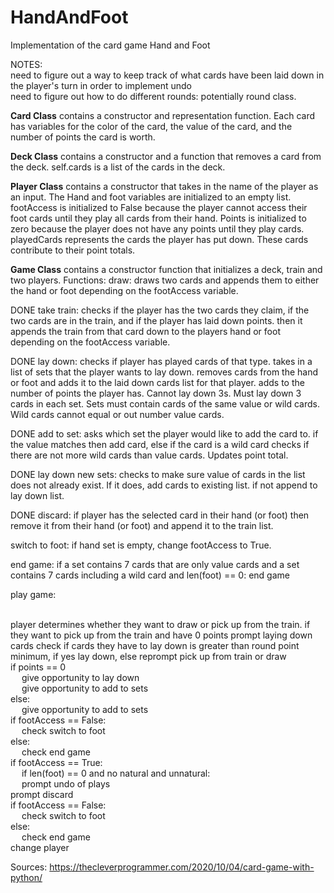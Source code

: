 # HandAndFoot
Implementation of the card game Hand and Foot

NOTES:
<br>need to figure out a way to keep track of what cards have been laid down in the player's turn in order to implement undo
<br>need to figure out how to do different rounds: potentially round class.

<b>Card Class</b> contains a constructor and representation function. Each card has variables for the color of the card, the value of the card, and the number of points the card is worth.

<b>Deck Class</b> contains a constructor and a function that removes a card from the deck. self.cards is a list of the cards in the deck.

<b>Player Class</b> contains a constructor that takes in the name of the player as an input. The Hand and foot variables are initialized to an empty list. footAccess is initialized to False because the player cannot access their foot cards until they play all cards from their hand. Points is initialized to zero because the player does not have any points until they play cards. playedCards represents the cards the player has put down. These cards contribute to their point totals.

<b>Game Class</b> contains a constructor function that initializes a deck, train and two players. Functions:
draw: draws two cards and appends them to either the hand or foot depending on the footAccess variable.

DONE take train: checks if the player has the two cards they claim, if the two cards are in the train, and if the player has laid down points. then it appends the train from that card down to the players hand or foot depending on the footAccess variable.

DONE lay down: checks if player has played cards of that type. takes in a list of sets that the player wants to lay down. removes cards from the hand or foot and adds it to the laid down cards list for that player. adds to the number of points the player has. Cannot lay down 3s. Must lay down 3 cards in each set. Sets must contain cards of the same value or wild cards. Wild cards cannot equal or out number value cards.

DONE add to set: asks which set the player would like to add the card to. if the value matches then add card, else if the card is a wild card checks if there are not more wild cards than value cards. Updates point total.

DONE lay down new sets: checks to make sure value of cards in the list does not already exist. If it does, add cards to existing list. if not append to lay down list.

DONE discard: if player has the selected card in their hand (or foot) then remove it from their hand (or foot) and append it to the train list.

switch to foot: if hand set is empty, change footAccess to True.

end game: if a set contains 7 cards that are only value cards and a set contains 7 cards including a wild card and len(foot) == 0: end game

play game:

<br>player determines whether they want to draw or pick up from the train.
if they want to pick up from the train and have 0 points prompt laying down cards
check if cards they have to lay down is greater than round point minimum, if yes lay down, else reprompt pick up from train or draw
<br>if points == 0
<br>&emsp; give opportunity to lay down
<br>&emsp; give opportunity to add to sets
<br>else:
<br>&emsp; give opportunity to add to sets
<br>if footAccess == False:
<br>&emsp; check switch to foot
<br>else:
<br>&emsp; check end game
<br>if footAccess == True:
<br>&emsp; if len(foot) == 0 and no natural and unnatural:
<br>&emsp; prompt undo of plays
<br>prompt discard
<br>if footAccess == False:
<br>&emsp; check switch to foot
<br>else:
<br>&emsp; check end game
<br>change player


Sources:
https://thecleverprogrammer.com/2020/10/04/card-game-with-python/
